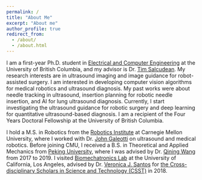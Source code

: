 ```yaml
---
permalink: /
title: "About Me"
excerpt: "About me"
author_profile: true
redirect_from: 
  - /about/
  - /about.html
---
```


I am a first-year Ph.D. student in [Electrical and Computer Engineering](https://ece.ubc.ca/) at the University of British Columbia, and my advisor is Dr. [Tim Salcudean](https://ece.ubc.ca/tim-salcudean/). My research interests are in ultrasound imaging and image guidance for robot-assisted surgery. I am interested in developing computer vision algorithms for medical robotics and ultrasound diagnosis. My past works were about needle tracking in ultrasound, insertion planning for robotic needle insertion, and AI for lung ultrasound diagnosis. Currently, I start investigating the ultrasound guidance for robotic surgery and deep learning for quantitative ultrasound-based diagnosis. I am a recipient of the Four Years Doctoral Fellowship at the University of British Columbia.

I hold a M.S. in Robotics from the [Robotics Institute](https://www.ri.cmu.edu/) at Carnegie Mellon University, where I worked with Dr. [John Galeotti](https://www.ri.cmu.edu/ri-faculty/john-galeotti/) on ultrasound and medical robotics. Before joining CMU, I received a B.S. in Theoretical and Applied Mechanics from [Peking University](http://english.pku.edu.cn/), where I was advised by Dr. [Qining Wang](http://www2.coe.pku.edu.cn/subpaget.asp?id=239) from 2017 to 2019. I visited [Biomechatronics Lab](https://uclabiomechatronics.wordpress.com/) at the University of California, Los Angeles, advised by Dr. [Veronica J. Santos](https://samueli.ucla.edu/people/veronica-santos/) for [the Cross-disciplinary Scholars in Science and Technology (CSST)](https://csst.ucla.edu/) in 2018.

